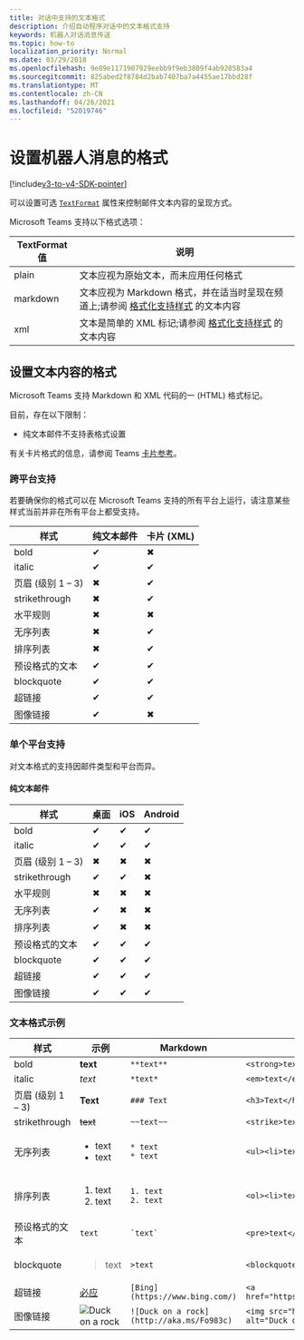```yaml
---
title: 对话中支持的文本格式
description: 介绍自动程序对话中的文本格式支持
keywords: 机器人对话消息传送
ms.topic: how-to
localization_priority: Normal
ms.date: 03/29/2018
ms.openlocfilehash: 9e89e1171907929eebb9f9eb3809f4ab920583a4
ms.sourcegitcommit: 825abed2f8784d2bab7407ba7a4455ae17bbd28f
ms.translationtype: MT
ms.contentlocale: zh-CN
ms.lasthandoff: 04/26/2021
ms.locfileid: "52019746"
---
```

# <a name="formatting-bot-messages"></a>设置机器人消息的格式

[!include[v3-to-v4-SDK-pointer](~/includes/v3-to-v4-pointer-bots.md)]

可以设置可选 [`TextFormat`](https://docs.microsoft.com/bot-framework/dotnet/bot-builder-dotnet-create-messages#customizing-a-message) 属性来控制邮件文本内容的呈现方式。

Microsoft Teams 支持以下格式选项：

| TextFormat 值 | 说明 |
| --- | --- |
| plain | 文本应视为原始文本，而未应用任何格式 |
| markdown | 文本应视为 Markdown 格式，并在适当时呈现在频道上;请参阅 [格式化支持样式](#formatting-text-content) 的文本内容 |
| xml | 文本是简单的 XML 标记;请参阅 [格式化支持样式](#formatting-text-content) 的文本内容 |

## <a name="formatting-text-content"></a>设置文本内容的格式

Microsoft Teams 支持 Markdown 和 XML 代码的一 (HTML) 格式标记。

目前，存在以下限制：

* 纯文本邮件不支持表格式设置

有关卡片格式的信息，请参阅 Teams [卡片参考](~/task-modules-and-cards/cards/cards-reference.md)。

### <a name="cross-platform-support"></a>跨平台支持

若要确保你的格式可以在 Microsoft Teams 支持的所有平台上运行，请注意某些样式当前并非在所有平台上都受支持。

| 样式                     | 纯文本邮件 | 卡片 (XML)  |
|---------------------------|--------------------|------------------|
| bold                      | ✔                  | ✖                |
| italic                    | ✔                  | ✔                |
| 页眉 (级别 1 &ndash; 3)  | ✖                  | ✔                |
| strikethrough             | ✖                  | ✔                |
| 水平规则           | ✖                  | ✖                |
| 无序列表            | ✖                  | ✔                |
| 排序列表              | ✖                  | ✔                |
| 预设格式的文本         | ✔                  | ✔                |
| blockquote                | ✔                  | ✔                |
| 超链接                 | ✔                  | ✔                |
| 图像链接                | ✔                  | ✖                |

### <a name="support-by-individual-platform"></a>单个平台支持

对文本格式的支持因邮件类型和平台而异。

#### <a name="text-only-messages"></a>纯文本邮件

| 样式                     | 桌面 | iOS | Android |
|---------------------------|---------|-----|---------|
| bold                      | ✔       | ✔   | ✔       |
| italic                    | ✔       | ✔   | ✔       |
| 页眉 (级别 1 &ndash; 3)  | ✖       | ✖   | ✖       |
| strikethrough             | ✔       | ✔   | ✖       |
| 水平规则           | ✖       | ✖   | ✖       |
| 无序列表            | ✔       | ✖   | ✖       |
| 排序列表              | ✔       | ✖   | ✖       |
| 预设格式的文本         | ✔       | ✔   | ✔       |
| blockquote                | ✔       | ✔   | ✔       |
| 超链接                 | ✔       | ✔   | ✔       |
| 图像链接                | ✔       | ✔   | ✔       |

### <a name="examples-of-text-formatting"></a>文本格式示例

| 样式 | 示例 | Markdown | XML (HTML)  |
| --- | --- | --- | --- |
| bold | **text** | `**text**` | `<strong>text</strong>` |
| italic | *text* | `*text*` | `<em>text</em>` |
| 页眉 (级别 1 &ndash; 3)  | **Text** | `### Text` | `<h3>Text</h3>` |
| strikethrough | ~~text~~ | `~~text~~` | `<strike>text</strike>` |
| 无序列表 | <ul><li>text</li><li>text</li></ul> | `* text`<br>`* text` | `<ul><li>text</li><li>text</li></ul>` |
| 排序列表 | <ol><li>text</li><li>text</li></ol> | `1. text`<br>`2. text` | `<ol><li>text</li><li>text</li></ol>` |
| 预设格式的文本 | `text` | `` `text` `` | `<pre>text</pre>` |
| blockquote | <blockquote>text</blockquote> | `>text` | `<blockquote>text</blockquote>` |
| 超链接 | [必应](https://www.bing.com/) | `[Bing](https://www.bing.com/)` | `<a href="https://www.bing.com/">Bing</a>` |
| 图像链接 | <img src="https://aka.ms/Fo983c" alt="Duck on a rock"></img> | `![Duck on a rock](http://aka.ms/Fo983c)` | `<img src="http://aka.ms/Fo983c" alt="Duck on a rock"></img>` |

